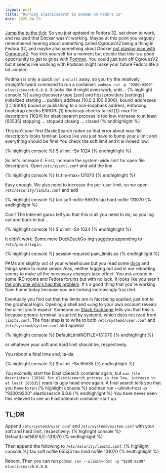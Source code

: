 ```yaml
---
layout: post
title: "Running ElasticSearch in podman on Fedora 32"
date: 2020-04-20
---
```

<a href="#tldr">Jump the to the tl;dr.</a>
So you just updated to Fedora 32, sat down to work, and realized that Docker wasn't working. Maybe at this point you vaguely remembered hearing about something called CgroupsV2 being a thing in Fedora 32, and maybe also something about Docker [not playing nice with CgroupsV2](https://github.com/docker/cli/issues/2104). You kick yourself for a moment but decide that this is a good opportunity to get to grips with [Podman](https://podman.io/). You could just turn off CgroupsV2 but it seems like working with Podman might make your future Fedora life a bit simpler.

Podman is only a quick `dnf install` away, so you try the relatively straightforward command to run a container: `podman run -p "9200:9200" elasticsearch:6.8.8`. It looks like it might even work, until...
{% highlight console %}
using discovery type [zen] and host providers [settings]
initialized
starting ...
publish_address {10.0.2.100:9300}, bound_addresses {[::]:9300}
bound or publishing to a non-loopback address, enforcing bootstrap checks
ERROR: [1] bootstrap checks failed
[1]: max file descriptors [1024] for elasticsearch process is too low, increase to at least [65535]
stopping ...
stopped
closing ...
closed
{% endhighlight %}

This isn't your first ElasticSearch rodeo so that error about max file descriptors looks familiar. Looks like you just have to bump your ulimit and everything should be fine! You check the soft limit and it is indeed low:

{% highlight console %}
$ ulimit -Sn
1024
{% endhighlight %}

So let's increase it. First, increase the system-wide limit for open file descriptors. Open `/etc/sysctl.conf` and add the line

{% highlight console %}
fs.file-max=131070
{% endhighlight %}

Easy enough. We also need to increase the per-user limit, so we open `/etc/security/limits.conf` and add

{% highlight console %}
tao soft nofile 65535
tao hard nofile 131070
{% endhighlight %}

Cool! The internet gurus tell you that this is all you need to do, so you log out and back in but...

{% highlight console %}
$ ulimit -Sn
1024
{% endhighlight %}

It didn't work. Some more DuckDuckGo-ing suggests appending to `/etc/pam.d/login`:

{% highlight console %}
session required pam_limits.so
{% endhighlight %}

PAMs are slightly out of your wheelhouse but you read some [docs](http://linux-pam.org/Linux-PAM-html/sag-pam_limits.html) and things seem to make sense. Alas, neither logging out and in nor rebooting seems to make all the necessary changes take effect. You ask around in some IRC rooms and Fedora forums but with no luck. It looks like you aren't [the only one who's had this problem](https://unix.stackexchange.com/questions/428107/how-to-increase-the-maximum-number-of-open-files-on-fedora). It's a good thing that you're working from home today because you are looking increasingly frazzled.

Eventually you find out that the limits *are* in fact being applied, just not to the graphical login. Opening a shell and `su`ing to your own account reveals the ulimit you'd expect. Someone on [Stack Exchange](https://superuser.com/a/1200818/619546) tells you that this is because gnome-terminal is started by systemd, which does not read from `limits.conf`. The final step is to write to both `/etc/systemd/user.conf` and `/etc/systemd/system.conf` and append

{% highlight console %}
DefaultLimitNOFILE=131070
{% endhighlight %}

or whatever your soft and hard limit should be, respectively.

You reboot a final time and, ta-da:

{% highlight console %}
$ ulimit -Sn
65535
{% endhighlight %}

You excitedly start the ElasticSearch container again, but `max file descriptors [1024] for elasticsearch process is too low, increase to at least [65535]` rears its ugly head once again. A final search tells you that you have to run
{% highlight console %}
podman run --ulimit=host -p "9200:9200" elasticsearch:6.8.8
{% endhighlight %}
You have never been this relieved to see an ElasticSearch container start up.

## TL;DR
Append `/etc/systemd/user.conf` and `/etc/systemd/system.conf` with your soft and hard limit, respectively:
{% highlight console %}
DefaultLimitNOFILE=131070
{% endhighlight %}

Then append the following to `/etc/security/limits.conf`:
{% highlight console %}
tao soft nofile 65535
tao hard nofile 131070
{% endhighlight %}

Reboot. Then you can run `podman run --ulimit=host -p "9200:9200" elasticsearch:6.8.8`.